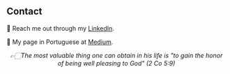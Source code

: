 ## Contact

🔗 Reach me out through my [LinkedIn](https://www.linkedin.com/in/samuel-r-o/).

🔗 My page in Portuguese at [Medium](https://medium.com/@afnsldd).
  
<div align="center">

*👉🏻The most valuable thing one can obtain in his life is "to gain the honor of being well pleasing to God" (2 Co 5:9)*

</div>
 
